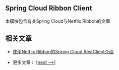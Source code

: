 ## Spring Cloud Ribbon Client

本模块包含有关Spring Cloud与Netflix Ribbon的文章

## 相关文章

+ [使用Netflix Ribbon的Spring Cloud RestClient介绍](docs/带Netflix-Ribbon的SpringCloud-RestClient介绍.md)

- 更多文章： [[next -->]](../spring-cloud-ribbon-retry/README.md)